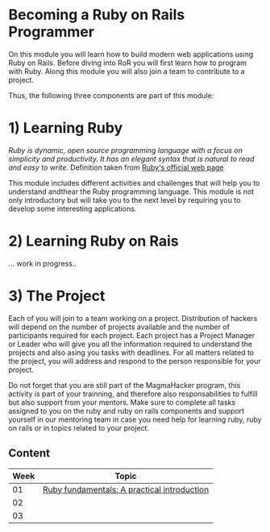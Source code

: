 # Becoming a Ruby on Rails Programmer

On this module you will learn how to build modern web applications using Ruby on Rails. Before diving into RoR you will first learn how to program with Ruby. Along this module you will also join a team to contribute to a project.

Thus, the following three components are part of this module:

# 1) Learning Ruby
*Ruby is dynamic, open source programming language with a focus on simplicity and productivity. It has an elegant syntax that is natural to read and easy to write.* Definition taken from [Ruby's official web page](https://www.ruby-lang.org/en/)

This module includes different activities and challenges that will help you to understand andthear the Ruby programming language. This module is not only introductory but will take you to the next level by requiring you to develop some interesting applications.

# 2) Learning Ruby on Rais
... work in progress..

# 3) The Project
Each of you will join to a team working on a project. Distribution of hackers will depend on the number of projects available and the number of participants required for each project. Each project has a Project Manager or Leader who will give you all the information required to understand the projects and also asing you tasks with deadlines. For all matters related to the project, you will address and respond to the person responsible for your project.

Do not forget that you are still part of the MagmaHacker program, this activity is part of your trainning, 
and therefore also responsabilities to fulfill but also support from your mentors. Make sure to complete all tasks assigned to you on the ruby and ruby on rails components and support yourself in our mentoring team in case you need help for learning ruby, ruby on rails or in topics related to your project.

##

## Content

Week | Topic
----- | ----
01 | [Ruby fundamentals: A practical introduction](https://github.com/magma-labs/MagmaHackers/tree/master/module-03/week-01)
02 | []()
03 | []()
